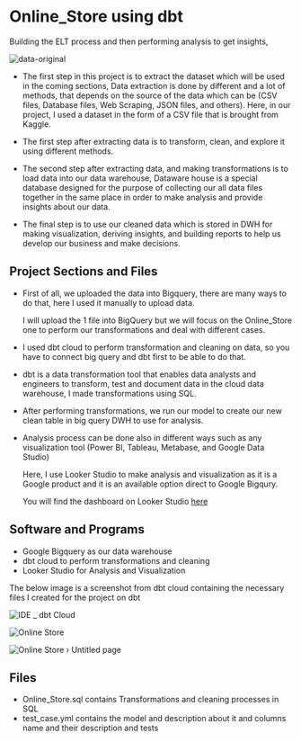 # Online_Store using dbt



Building  the ELT process and then performing analysis to get insights,


![data-original](https://th.bing.com/th/id/OIP.fW_xz6J7wprbhngwgb9N9AHaFU?pid=ImgDet&rs=1)

- The first step in this project is to extract the dataset which will be used in the coming sections, Data extraction is done by different and a lot of methods, that depends on the source of the data which can be (CSV files, Database files, Web Scraping, JSON files, and others).
Here, in our project, I used a dataset in the form of a CSV file that is brought from Kaggle.



- The first step after extracting data is to transform, clean, and explore it using different methods.

- The second  step after extracting data, and making transformations is to load data into our data warehouse, Dataware house is a special database designed for the purpose of collecting our all data files together in the same place in order to make analysis and provide insights about our data.

- The final step is to use our cleaned data which is stored in DWH for making visualization, deriving insights, and building reports to help us develop our business and make decisions.

## Project Sections and Files

- First of all, we  uploaded the data into Bigquery, there are many ways to do that, here I used it manually  to upload data.
  
  I will upload the 1 file into BigQuery but we will focus on the Online_Store one to perform our transformations and deal with different cases.
  
- I used dbt cloud to perform transformation and cleaning on data, so you have to connect big query and dbt first to be able to do that.

- dbt is a data transformation tool that enables data analysts and engineers to transform, test and document data in the cloud data warehouse, I made transformations using SQL.

 - After performing transformations, we run our model to create our new clean table in big query DWH to use for analysis.

- Analysis process can be done also in different ways such as any visualization tool (Power BI, Tableau, Metabase, and Google Data Studio)

  Here, I use Looker Studio  to make analysis and visualization as it is a Google product and it is an available option direct to Google Bigqury.
  
  You will find the dashboard on Looker Studio  [here](https://lookerstudio.google.com/s/qOdg3qQGat4)


## Software and Programs
- Google Bigquery as our data warehouse
- dbt cloud to perform transformations and cleaning
- Looker Studio for Analysis and Visualization

The below image is a screenshot from dbt cloud containing the necessary files I created for the project on dbt

![IDE _ dbt Cloud](https://github.com/Abdelnaem2002/Online_Store/assets/58599482/80b32eaa-6405-4319-9679-5b091a2bb1b0)



![Online Store](https://github.com/Abdelnaem2002/Online_Store/assets/58599482/5d80d78c-b2a6-418e-b185-5150cb5d47b4)


![Online Store › Untitled page](https://github.com/Abdelnaem2002/Online_Store/assets/58599482/7062d537-ce07-4995-8039-4b5b9b322a6e)



## Files

- Online_Store.sql    contains Transformations and cleaning processes in SQL
- test_case.yml        contains  the model and description about it and  columns name and their description and tests
